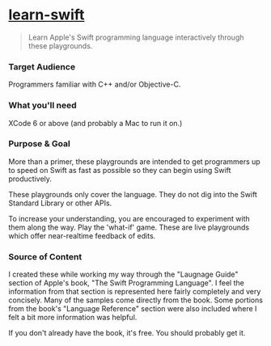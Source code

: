 [learn-swift](https://github.com/nettlep/learn-swift)
===========

> Learn Apple's Swift programming language interactively through these playgrounds.

### Target Audience

  Programmers familiar with C++ and/or Objective-C.

### What you'll need

  XCode 6 or above (and probably a Mac to run it on.)

### Purpose & Goal

  More than a primer, these playgrounds are intended to get programmers up to
  speed on Swift as fast as possible so they can begin using Swift productively.

  These playgrounds only cover the language. They do not dig into the Swift
  Standard Library or other APIs.

  To increase your understanding, you are encouraged to experiment with them
  along the way. Play the 'what-if' game. These are live playgrounds which offer
  near-realtime feedback of edits.

### Source of Content

  I created these while working my way through the "Laugnage Guide" section of
  Apple's book, "The Swift Programming Language". I feel the information from
  that section is represented here fairly completely and very concisely. Many
  of the samples come directly from the book. Some portions from the book's
  "Language Reference" section were also included where I felt a bit more
  information was helpful.

  If you don't already have the book, it's free. You should probably get it.

### Developing

Using [Swift Playgrounds Builder](https://github.com/jas/swift-playground-builder)
we now have easier to read Playgrounds written in Markdown.

#### Installation

After cloning this repository, install [Node.js](http://nodejs.org/).

The run:

```bash
npm install
```

which will install all of the requirements for developing.

#### Start Developing

The `Sources/` directory contains all of the source Markdown files.
The `Playgrounds/` directory contains all of the final Playground files.

Run [`grunt`](http://gruntjs.com/) in your Terminal to
build the Playground files from the Sources.
Grunt will also watch for any changes and
will automatically build the Playgrounds.
